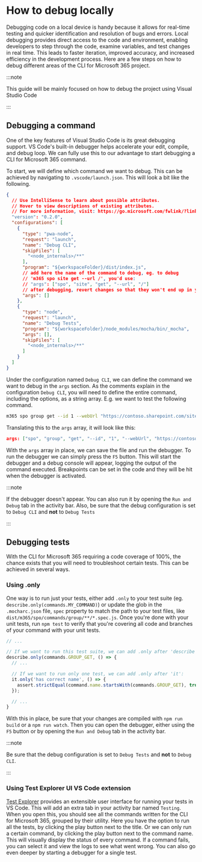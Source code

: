 <!-- DISCLAIMER: All secrets, passwords, and sensitive values in this document are examples only and not real credentials. -->
# How to debug locally

Debugging code on a local device is handy because it allows for real-time testing and quicker identification and resolution of bugs and errors. Local debugging provides direct access to the code and environment, enabling developers to step through the code, examine variables, and test changes in real time. This leads to faster iteration, improved accuracy, and increased efficiency in the development process. Here are a few steps on how to debug different areas of the CLI for Microsoft 365 project.

:::note

This guide will be mainly focused on how to debug the project using Visual Studio Code

:::

## Debugging a command

One of the key features of Visual Studio Code is its great debugging support. VS Code's built-in debugger helps accelerate your edit, compile, and debug loop. We can fully use this to our advantage to start debugging a CLI for Microsoft 365 command. 

To start, we will define which command we want to debug. This can be achieved by navigating to `.vscode/launch.json`. This will look a bit like the following. 

```json title=".vscode/launch.json"
{
  // Use IntelliSense to learn about possible attributes.
  // Hover to view descriptions of existing attributes.
  // For more information, visit: https://go.microsoft.com/fwlink/?linkid=830387
  "version": "0.2.0",
  "configurations": [
    {
      "type": "pwa-node",
      "request": "launch",
      "name": "Debug CLI",
      "skipFiles": [
        "<node_internals>/**"
      ],
      "program": "${workspaceFolder}/dist/index.js",
      // add here the name of the command to debug, eg. to debug
      // 'm365 spo site get --url /', you'd use:
      // "args": ["spo", "site", "get", "--url", "/"]
      // after debugging, revert changes so that they won't end up in your PR
      "args": []
    },
    {
      "type": "node",
      "request": "launch",
      "name": "Debug Tests",
      "program": "${workspaceFolder}/node_modules/mocha/bin/_mocha",
      "args": [],
      "skipFiles": [
        "<node_internals>/**"
      ]
    }
  ]
}
```

Under the configuration named `Debug CLI`, we can define the command we want to debug in the `args` section. As the comments explain in the configuration `Debug CLI`, you will need to define the entire command, including the options, as a string array. E.g. we want to test the following command.

```bash
m365 spo group get --id 1 --webUrl "https://contoso.sharepoint.com/sites/contoso"
```

Translating this to the `args` array, it will look like this:

```json
args: ["spo", "group", "get", "--id", "1", "--webUrl", "https://contoso.sharepoint.com/sites/contoso"]
```

With the `args` array in place, we can save the file and run the debugger. To run the debugger we can simply press the `F5` button. This will start the debugger and a debug console will appear, logging the output of the command executed. Breakpoints can be set in the code and they will be hit when the debugger is activated. 

:::note

If the debugger doesn't appear. You can also run it by opening the `Run and Debug` tab in the activity bar. 
Also, be sure that the debug configuration is set to `Debug CLI` and **not** to `Debug Tests`

:::

## Debugging tests

With the CLI for Microsoft 365 requiring a code coverage of 100%, the chance exists that you will need to troubleshoot certain tests. This can be achieved in several ways.

### Using .only

One way is to run just your tests, either add `.only` to your test suite (eg. `describe.only(commands.MY_COMMAND)`) or update the glob in the `.mocharc.json` file, `spec` property to match the path to your test files, like `dist/m365/spo/commands/group/**/*.spec.js`. Once you're done with your unit tests, run `npm test` to verify that you're covering all code and branches of your command with your unit tests.

```ts 
// ...

// If we want to run this test suite, we can add .only after 'describe':
describe.only(commands.GROUP_GET, () => {
  // ...

  // If we want to run only one test, we can add .only after 'it':
  it.only('has correct name', () => {
    assert.strictEqual(command.name.startsWith(commands.GROUP_GET), true);
  });

  // ...
}
```

With this in place, be sure that your changes are compiled with `npm run build` or a `npm run watch`. Then you can open the debugger, either using the `F5` button or by opening the `Run and Debug` tab in the activity bar. 

:::note

Be sure that the debug configuration is set to `Debug Tests` and **not** to `Debug CLI`.

:::

### Using Test Explorer UI VS Code extension

[Test Explorer](https://marketplace.visualstudio.com/items?itemName=hbenl.vscode-test-explorer) provides an extensible user interface for running your tests in VS Code. This will add an extra tab in your activity bar named `Testing`. When you open this, you should see all the commands written for the CLI for Microsoft 365, grouped by their utility. Here you have the option to run all the tests, by clicking the play button next to the title. Or we can only run a certain command, by clicking the play button next to the command name. This will visually display the status of every command. If a command fails, you can select it and view the logs to see what went wrong. You can also go even deeper by starting a debugger for a single test.
